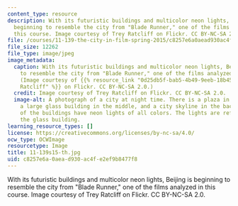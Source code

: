 ```yaml
---
content_type: resource
description: With its futuristic buildings and multicolor neon lights, Beijing is
  beginning to resemble the city from "Blade Runner," one of the films analyzed in
  this course. Image courtesy of Trey Ratcliff on Flickr. CC BY-NC-SA 2.0.
file: /courses/11-139-the-city-in-film-spring-2015/c8257e6a0aead930ac4fe2ef9b8477f8_11-139s15-th.jpg
file_size: 12262
file_type: image/jpeg
image_metadata:
  caption: With its futuristic buildings and multicolor neon lights, Beijing is beginning
    to resemble the city from "Blade Runner," one of the films analyzed in this course.
    (Image courtesy of {{% resource_link "0d25db5f-bab5-4b49-9eeb-18b45b46e7f3" "Trey
    Ratcliff" %}} on Flickr. CC BY-NC-SA 2.0.)
  credit: Image courtesy of Trey Ratcliff on Flickr. CC BY-NC-SA 2.0.
  image-alt: A photograph of a city at night time. There is a plaza in the foreground,
    a large glass building in the middle, and a city skyline in the background. Many
    of the buildings have neon lights of all colors. The lights are reflected off
    the glass building.
learning_resource_types: []
license: https://creativecommons.org/licenses/by-nc-sa/4.0/
ocw_type: OCWImage
resourcetype: Image
title: 11-139s15-th.jpg
uid: c8257e6a-0aea-d930-ac4f-e2ef9b8477f8
---
```

With its futuristic buildings and multicolor neon lights, Beijing is beginning to resemble the city from "Blade Runner," one of the films analyzed in this course. Image courtesy of Trey Ratcliff on Flickr. CC BY-NC-SA 2.0.